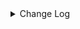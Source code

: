 <details><summary> Change Log </summary>

| Change | Commit | Version |
| --- | --- | --- |
|fix code style|https://github.com/apache/seatunnel/commit/d62342aa5| dev |
|[maven-release-plugin] prepare for next development iteration|https://github.com/apache/seatunnel/commit/dca66b78d| dev |
|[maven-release-plugin] prepare release 2.3.10|https://github.com/apache/seatunnel/commit/5c8a4c03d|2.3.10|
|[hotfix][redis] fix npe cause by null host parameter (#8881)|https://github.com/apache/seatunnel/commit/7bd586516|2.3.10|
|[Improve][Redis] Optimized Redis connection params (#8841)|https://github.com/apache/seatunnel/commit/e56f06cdf|2.3.10|
|[Improve] restruct connector common options (#8634)|https://github.com/apache/seatunnel/commit/f3499a6ee|2.3.10|
|[improve] update Redis connector config option (#8631)|https://github.com/apache/seatunnel/commit/f1c313eea|2.3.10|
|[Feature][Redis] Flush data when the time reaches checkpoint.interval and update test case (#8308)|https://github.com/apache/seatunnel/commit/e15757bcd|2.3.9|
|Revert &quot;[Feature][Redis] Flush data when the time reaches checkpoint interval&quot; and &quot;[Feature][CDC] Add &#x27;schema-changes.enabled&#x27; options&quot; (#8278)|https://github.com/apache/seatunnel/commit/fcb293828|2.3.9|
|[Feature][Redis] Flush data when the time reaches checkpoint.interval (#8198)|https://github.com/apache/seatunnel/commit/2e24941e6|2.3.9|
|[Hotfix] Fix redis sink NPE (#8171)|https://github.com/apache/seatunnel/commit/6b9074e76|2.3.9|
|[Improve][dist]add shade check rule (#8136)|https://github.com/apache/seatunnel/commit/51ef80001|2.3.9|
|[Feature] [Connector-Redis] Redis connector support delete data (#7994)|https://github.com/apache/seatunnel/commit/02a35c397|2.3.9|
|[Improve][Connector-V2] Redis support custom key and value (#7888)|https://github.com/apache/seatunnel/commit/ef2c3c728|2.3.9|
|[Feature][Restapi] Allow metrics information to be associated to logical plan nodes (#7786)|https://github.com/apache/seatunnel/commit/6b7c53d03|2.3.9|
|[improve][Redis]Redis scan command supports versions 5, 6, 7 (#7666)|https://github.com/apache/seatunnel/commit/6e70cbe33|2.3.8|
|[Improve][Connector] Add multi-table sink option check (#7360)|https://github.com/apache/seatunnel/commit/2489f6446|2.3.7|
|[Feature][Core] Support using upstream table placeholders in sink options and auto replacement (#7131)|https://github.com/apache/seatunnel/commit/c4ca74122|2.3.6|
|[Improve][Redis] Redis reader use scan cammnd instead of keys, single mode reader/writer support batch (#7087)|https://github.com/apache/seatunnel/commit/be37f05c0|2.3.6|
|[Feature][Kafka] Support multi-table source read  (#5992)|https://github.com/apache/seatunnel/commit/60104602d|2.3.6|
|[Improve][Connector-V2]Support multi-table sink feature for redis (#6314)|https://github.com/apache/seatunnel/commit/fed89ae3f|2.3.5|
|[Feature][Core] Upgrade flink source translation (#5100)|https://github.com/apache/seatunnel/commit/5aabb14a9|2.3.4|
|[Feature][Connector-V2] Support TableSourceFactory/TableSinkFactory on redis  (#5901)|https://github.com/apache/seatunnel/commit/e84dcb8c1|2.3.4|
|[Improve][Common] Introduce new error define rule (#5793)|https://github.com/apache/seatunnel/commit/9d1b2582b|2.3.4|
|[Improve] Remove use `SeaTunnelSink::getConsumedType` method and mark it as deprecated (#5755)|https://github.com/apache/seatunnel/commit/8de740810|2.3.4|
|[Improve][Connector-v2][Redis] Redis support select db (#5570)|https://github.com/apache/seatunnel/commit/77fbbbd0e|2.3.4|
|Support config column/primaryKey/constraintKey in schema (#5564)|https://github.com/apache/seatunnel/commit/eac76b4e5|2.3.4|
|[Feature][Connector-v2][RedisSink]Support redis to set expiration time. (#4975)|https://github.com/apache/seatunnel/commit/b5321ff1d|2.3.3|
|Merge branch &#x27;dev&#x27; into merge/cdc|https://github.com/apache/seatunnel/commit/4324ee191|2.3.1|
|[Improve][Project] Code format with spotless plugin.|https://github.com/apache/seatunnel/commit/423b58303|2.3.1|
|[improve][api] Refactoring schema parse (#4157)|https://github.com/apache/seatunnel/commit/b2f573a13|2.3.1|
|[Improve][build] Give the maven module a human readable name (#4114)|https://github.com/apache/seatunnel/commit/d7cd60105|2.3.1|
|[Improve][Project] Code format with spotless plugin. (#4101)|https://github.com/apache/seatunnel/commit/a2ab16656|2.3.1|
|[Feature][Connector] add get source method to all source connector (#3846)|https://github.com/apache/seatunnel/commit/417178fb8|2.3.1|
|[Hotfix][OptionRule] Fix option rule about all connectors (#3592)|https://github.com/apache/seatunnel/commit/226dc6a11|2.3.0|
|[Improve][Connector-V2][Redis] Unified exception for redis source &amp; sink exception (#3517)|https://github.com/apache/seatunnel/commit/205f78258|2.3.0|
|options in conditional need add to required or optional options (#3501)|https://github.com/apache/seatunnel/commit/51d5bcba1|2.3.0|
|[feature][api] add option validation for the ReadonlyConfig (#3417)|https://github.com/apache/seatunnel/commit/4f824fea3|2.3.0|
|[Feature][Redis Connector V2] Add Redis Connector Option Rules &amp; Improve Redis Connector doc (#3320)|https://github.com/apache/seatunnel/commit/1c10aacb3|2.3.0|
|[Connector-V2] [ElasticSearch] Add ElasticSearch Source/Sink Factory (#3325)|https://github.com/apache/seatunnel/commit/38254e3f2|2.3.0|
|[Improve][Connector-V2][Redis] Support redis cluster connection &amp; user authentication (#3188)|https://github.com/apache/seatunnel/commit/c7275a49c|2.3.0|
|[DEV][Api] Replace SeaTunnelContext with JobContext and remove singleton pattern (#2706)|https://github.com/apache/seatunnel/commit/cbf82f755|2.2.0-beta|
|[Feature][Connector-V2] Add redis sink connector (#2647)|https://github.com/apache/seatunnel/commit/71a9e4b01|2.2.0-beta|
|[#2606]Dependency management split (#2630)|https://github.com/apache/seatunnel/commit/fc047be69|2.2.0-beta|
|[Feature][Connector-V2] Add redis source connector (#2569)|https://github.com/apache/seatunnel/commit/405f7d6f9|2.2.0-beta|

</details>
